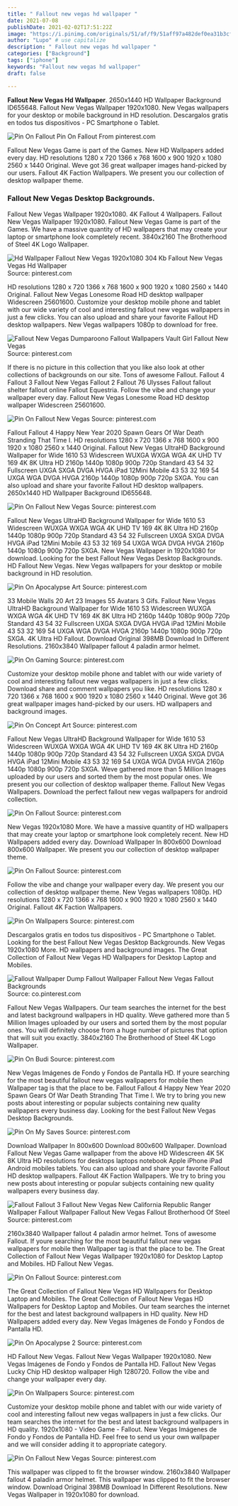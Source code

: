 ```yaml
---
title: " Fallout new vegas hd wallpaper "
date: 2021-07-08
publishDate: 2021-02-02T17:51:22Z
image: "https://i.pinimg.com/originals/51/af/f9/51aff97a482def0ea31b3cf63363789c.jpg"
author: "Lupo" # use capitalize
description: " Fallout new vegas hd wallpaper "
categories: ["Background"]
tags: ["iphone"]
keywords: "Fallout new vegas hd wallpaper"
draft: false

---
```



**Fallout New Vegas Hd Wallpaper**. 2650x1440 HD Wallpaper Background ID655648. Fallout New Vegas Wallpaper 1920x1080. New Vegas wallpapers for your desktop or mobile background in HD resolution. Descargalos gratis en todos tus dispositivos - PC Smartphone o Tablet.

![Pin On Fallout](https://i.pinimg.com/originals/92/d2/83/92d283050804661f7e8434e4dc30cfe7.jpg "Pin On Fallout")
Pin On Fallout From pinterest.com


Fallout New Vegas Game is part of the Games. New HD Wallpapers added every day. HD resolutions 1280 x 720 1366 x 768 1600 x 900 1920 x 1080 2560 x 1440 Original. Weve got 36 great wallpaper images hand-picked by our users. Fallout 4K Faction Wallpapers. We present you our collection of desktop wallpaper theme.

### Fallout New Vegas Desktop Backgrounds.

Fallout New Vegas Wallpaper 1920x1080. 4K Fallout 4 Wallpapers. Fallout New Vegas Wallpaper 1920x1080. Fallout New Vegas Game is part of the Games. We have a massive quantity of HD wallpapers that may create your laptop or smartphone look completely recent. 3840x2160 The Brotherhood of Steel 4K Logo Wallpaper.


![Hd Wallpaper Fallout New Vegas 1920x1080 304 Kb Fallout New Vegas Vegas Hd Wallpaper](https://i.pinimg.com/originals/75/02/c4/7502c456eedbf8d9120247b0a82ee1bd.jpg "Hd Wallpaper Fallout New Vegas 1920x1080 304 Kb Fallout New Vegas Vegas Hd Wallpaper")
Source: pinterest.com

HD resolutions 1280 x 720 1366 x 768 1600 x 900 1920 x 1080 2560 x 1440 Original. Fallout New Vegas Lonesome Road HD desktop wallpaper Widescreen 25601600. Customize your desktop mobile phone and tablet with our wide variety of cool and interesting fallout new vegas wallpapers in just a few clicks. You can also upload and share your favorite Fallout HD desktop wallpapers. New Vegas wallpapers 1080p to download for free.

![Fallout New Vegas Dumparoono Fallout Wallpapers Vault Girl Fallout New Vegas](https://i.pinimg.com/originals/1e/67/9d/1e679d482b6c4256e057963df2e89587.jpg "Fallout New Vegas Dumparoono Fallout Wallpapers Vault Girl Fallout New Vegas")
Source: pinterest.com

If there is no picture in this collection that you like also look at other collections of backgrounds on our site. Tons of awesome Fallout. Fallout 4 Fallout 3 Fallout New Vegas Fallout 2 Fallout 76 Ulysses Fallout fallout shelter fallout online Fallout Equestria. Follow the vibe and change your wallpaper every day. Fallout New Vegas Lonesome Road HD desktop wallpaper Widescreen 25601600.

![Pin On Fallout New Vegas](https://i.pinimg.com/originals/1d/5c/70/1d5c7094c56cf7ccc433a9b2ad1eb83e.jpg "Pin On Fallout New Vegas")
Source: pinterest.com

Fallout Fallout 4 Happy New Year 2020 Spawn Gears Of War Death Stranding That Time I. HD resolutions 1280 x 720 1366 x 768 1600 x 900 1920 x 1080 2560 x 1440 Original. Fallout New Vegas UltraHD Background Wallpaper for Wide 1610 53 Widescreen WUXGA WXGA WGA 4K UHD TV 169 4K 8K Ultra HD 2160p 1440p 1080p 900p 720p Standard 43 54 32 Fullscreen UXGA SXGA DVGA HVGA iPad 12Mini Mobile 43 53 32 169 54 UXGA WGA DVGA HVGA 2160p 1440p 1080p 900p 720p SXGA. You can also upload and share your favorite Fallout HD desktop wallpapers. 2650x1440 HD Wallpaper Background ID655648.

![Pin On Fallout New Vegas](https://i.pinimg.com/originals/c4/cb/13/c4cb13f5cceeb2b82c795a61c86fb86a.jpg "Pin On Fallout New Vegas")
Source: pinterest.com

Fallout New Vegas UltraHD Background Wallpaper for Wide 1610 53 Widescreen WUXGA WXGA WGA 4K UHD TV 169 4K 8K Ultra HD 2160p 1440p 1080p 900p 720p Standard 43 54 32 Fullscreen UXGA SXGA DVGA HVGA iPad 12Mini Mobile 43 53 32 169 54 UXGA WGA DVGA HVGA 2160p 1440p 1080p 900p 720p SXGA. New Vegas Wallpaper in 1920x1080 for download. Looking for the best Fallout New Vegas Desktop Backgrounds. HD Fallout New Vegas. New Vegas wallpapers for your desktop or mobile background in HD resolution.

![Pin On Apocalypse Art](https://i.pinimg.com/originals/81/b9/8a/81b98aec4de4a0bb12dc0eb5fc55842f.jpg "Pin On Apocalypse Art")
Source: pinterest.com

33 Mobile Walls 20 Art 23 Images 55 Avatars 3 Gifs. Fallout New Vegas UltraHD Background Wallpaper for Wide 1610 53 Widescreen WUXGA WXGA WGA 4K UHD TV 169 4K 8K Ultra HD 2160p 1440p 1080p 900p 720p Standard 43 54 32 Fullscreen UXGA SXGA DVGA HVGA iPad 12Mini Mobile 43 53 32 169 54 UXGA WGA DVGA HVGA 2160p 1440p 1080p 900p 720p SXGA. 4K Ultra HD Fallout. Download Original 398MB Download In Different Resolutions. 2160x3840 Wallpaper fallout 4 paladin armor helmet.

![Pin On Gaming](https://i.pinimg.com/originals/0b/7d/ad/0b7dad6aff47eba525d8f060ba501be0.jpg "Pin On Gaming")
Source: pinterest.com

Customize your desktop mobile phone and tablet with our wide variety of cool and interesting fallout new vegas wallpapers in just a few clicks. Download share and comment wallpapers you like. HD resolutions 1280 x 720 1366 x 768 1600 x 900 1920 x 1080 2560 x 1440 Original. Weve got 36 great wallpaper images hand-picked by our users. HD wallpapers and background images.

![Pin On Concept Art](https://i.pinimg.com/originals/f8/7a/d4/f87ad433cc5406733f7bf8457b3695d6.jpg "Pin On Concept Art")
Source: pinterest.com

Fallout New Vegas UltraHD Background Wallpaper for Wide 1610 53 Widescreen WUXGA WXGA WGA 4K UHD TV 169 4K 8K Ultra HD 2160p 1440p 1080p 900p 720p Standard 43 54 32 Fullscreen UXGA SXGA DVGA HVGA iPad 12Mini Mobile 43 53 32 169 54 UXGA WGA DVGA HVGA 2160p 1440p 1080p 900p 720p SXGA. Weve gathered more than 5 Million Images uploaded by our users and sorted them by the most popular ones. We present you our collection of desktop wallpaper theme. Fallout New Vegas Wallpapers. Download the perfect fallout new vegas wallpapers for android collection.

![Pin On Fallout](https://i.pinimg.com/originals/e7/e5/49/e7e54949060c4e33ce105fbded27feef.png "Pin On Fallout")
Source: pinterest.com

New Vegas 1920x1080 More. We have a massive quantity of HD wallpapers that may create your laptop or smartphone look completely recent. New HD Wallpapers added every day. Download Wallpaper In 800x600 Download 800x600 Wallpaper. We present you our collection of desktop wallpaper theme.

![Pin On Fallout](https://i.pinimg.com/originals/a9/0c/9b/a90c9b77d1f2bddf8e4dcdcf33753002.jpg "Pin On Fallout")
Source: pinterest.com

Follow the vibe and change your wallpaper every day. We present you our collection of desktop wallpaper theme. New Vegas wallpapers 1080p. HD resolutions 1280 x 720 1366 x 768 1600 x 900 1920 x 1080 2560 x 1440 Original. Fallout 4K Faction Wallpapers.

![Pin On Wallpapers](https://i.pinimg.com/originals/f7/bd/11/f7bd114a32335fda828894519306b8a4.jpg "Pin On Wallpapers")
Source: pinterest.com

Descargalos gratis en todos tus dispositivos - PC Smartphone o Tablet. Looking for the best Fallout New Vegas Desktop Backgrounds. New Vegas 1920x1080 More. HD wallpapers and background images. The Great Collection of Fallout New Vegas HD Wallpapers for Desktop Laptop and Mobiles.

![Fallout Wallpaper Dump Fallout Wallpaper Fallout New Vegas Fallout Backgrounds](https://i.pinimg.com/originals/db/97/89/db9789acba8ed7f8d410b37bb5a1b5f2.png "Fallout Wallpaper Dump Fallout Wallpaper Fallout New Vegas Fallout Backgrounds")
Source: co.pinterest.com

Fallout New Vegas Wallpapers. Our team searches the internet for the best and latest background wallpapers in HD quality. Weve gathered more than 5 Million Images uploaded by our users and sorted them by the most popular ones. You will definitely choose from a huge number of pictures that option that will suit you exactly. 3840x2160 The Brotherhood of Steel 4K Logo Wallpaper.

![Pin On Budi](https://i.pinimg.com/736x/20/db/06/20db06e9b00f6c5937ba194dd7ccc600.jpg "Pin On Budi")
Source: pinterest.com

New Vegas Imágenes de Fondo y Fondos de Pantalla HD. If youre searching for the most beautiful fallout new vegas wallpapers for mobile then Wallpaper tag is that the place to be. Fallout Fallout 4 Happy New Year 2020 Spawn Gears Of War Death Stranding That Time I. We try to bring you new posts about interesting or popular subjects containing new quality wallpapers every business day. Looking for the best Fallout New Vegas Desktop Backgrounds.

![Pin On My Saves](https://i.pinimg.com/originals/e5/91/2b/e5912b656937331de2f8b75ff5fc2549.png "Pin On My Saves")
Source: pinterest.com

Download Wallpaper In 800x600 Download 800x600 Wallpaper. Download Fallout New Vegas Game wallpaper from the above HD Widescreen 4K 5K 8K Ultra HD resolutions for desktops laptops notebook Apple iPhone iPad Android mobiles tablets. You can also upload and share your favorite Fallout HD desktop wallpapers. Fallout 4K Faction Wallpapers. We try to bring you new posts about interesting or popular subjects containing new quality wallpapers every business day.

![Fallout Fallout 3 Fallout New Vegas New California Republic Ranger Wallpaper Fallout Wallpaper Fallout New Vegas Fallout Brotherhood Of Steel](https://i.pinimg.com/originals/a2/dd/65/a2dd651521f7eff3f6e6206d2bf64d8e.jpg "Fallout Fallout 3 Fallout New Vegas New California Republic Ranger Wallpaper Fallout Wallpaper Fallout New Vegas Fallout Brotherhood Of Steel")
Source: pinterest.com

2160x3840 Wallpaper fallout 4 paladin armor helmet. Tons of awesome Fallout. If youre searching for the most beautiful fallout new vegas wallpapers for mobile then Wallpaper tag is that the place to be. The Great Collection of Fallout New Vegas Wallpaper 1920x1080 for Desktop Laptop and Mobiles. HD Fallout New Vegas.

![Pin On Fallout](https://i.pinimg.com/originals/92/d2/83/92d283050804661f7e8434e4dc30cfe7.jpg "Pin On Fallout")
Source: pinterest.com

The Great Collection of Fallout New Vegas HD Wallpapers for Desktop Laptop and Mobiles. The Great Collection of Fallout New Vegas HD Wallpapers for Desktop Laptop and Mobiles. Our team searches the internet for the best and latest background wallpapers in HD quality. New HD Wallpapers added every day. New Vegas Imágenes de Fondo y Fondos de Pantalla HD.

![Pin On Apocalypse 2](https://i.pinimg.com/originals/83/76/ca/8376ca5220b329f2dddcaa4d9328c909.jpg "Pin On Apocalypse 2")
Source: pinterest.com

HD Fallout New Vegas. Fallout New Vegas Wallpaper 1920x1080. New Vegas Imágenes de Fondo y Fondos de Pantalla HD. Fallout New Vegas Lucky Chip HD desktop wallpaper High 1280720. Follow the vibe and change your wallpaper every day.

![Pin On Wallpapers](https://i.pinimg.com/originals/a1/a8/f1/a1a8f1892a5330c74ec5f8ae60527df2.jpg "Pin On Wallpapers")
Source: pinterest.com

Customize your desktop mobile phone and tablet with our wide variety of cool and interesting fallout new vegas wallpapers in just a few clicks. Our team searches the internet for the best and latest background wallpapers in HD quality. 1920x1080 - Video Game - Fallout. New Vegas Imágenes de Fondo y Fondos de Pantalla HD. Feel free to send us your own wallpaper and we will consider adding it to appropriate category.

![Pin On Fallout New Vegas](https://i.pinimg.com/originals/51/af/f9/51aff97a482def0ea31b3cf63363789c.jpg "Pin On Fallout New Vegas")
Source: pinterest.com

This wallpaper was clipped to fit the browser window. 2160x3840 Wallpaper fallout 4 paladin armor helmet. This wallpaper was clipped to fit the browser window. Download Original 398MB Download In Different Resolutions. New Vegas Wallpaper in 1920x1080 for download.

